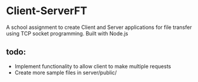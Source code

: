 # Client-ServerFT
A school assignment to create Client and Server applications for file transfer using TCP socket programming. Built with Node.js

## todo:
* Implement functionality to allow client to make multiple requests
* Create more sample files in server/public/
